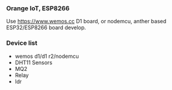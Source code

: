 ### Orange IoT, ESP8266
Use https://www.wemos.cc D1 board, or nodemcu, anther based ESP32/ESP8266 board develop.

### Device list
 * wemos d1/d1 r2/nodemcu
 * DHT11 Sensors
 * MQ2
 * Relay
 * ldr 

